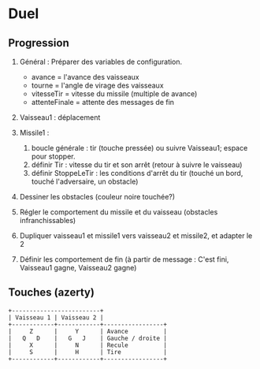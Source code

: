 # Duel
## Progression

1. Général&nbsp;: Préparer des variables de configuration.
	- avance = l'avance des vaisseaux
	- tourne = l'angle de virage des vaisseaux
	- vitesseTir = vitesse du missile (multiple de avance)
	- attenteFinale = attente des messages de fin

1. Vaisseau1&nbsp;: déplacement

1. Missile1&nbsp;: 
	1. boucle générale&nbsp;: tir (touche pressée) ou suivre Vaisseau1; espace pour stopper.
	1. définir Tir&nbsp;: vitesse du tir et son arrêt (retour à suivre le vaisseau)
	1. définir StoppeLeTir&nbsp;: les conditions d'arrêt du tir (touché un bord, touché l'adversaire, un obstacle)

1. Dessiner les obstacles (couleur noire touchée?)

1. Régler le comportement du missile et du vaisseau (obstacles infranchissables)

1. Dupliquer vaisseau1 et missile1 vers vaisseau2 et missile2, et adapter le 2

1. Définir les comportement de fin (à partir de message&nbsp;: C'est fini, Vaisseau1 gagne, Vaisseau2 gagne)

## Touches (azerty)
```
+-------------------------+
| Vaisseau 1 | Vaisseau 2 |
+------------+------------+-----------------+
|     Z      |     Y      | Avance          |
|   Q   D    |   G   J    | Gauche / droite |
|     X      |     N      | Recule          |
|     S      |     H      | Tire            |
+------------+------------+-----------------+     
```
